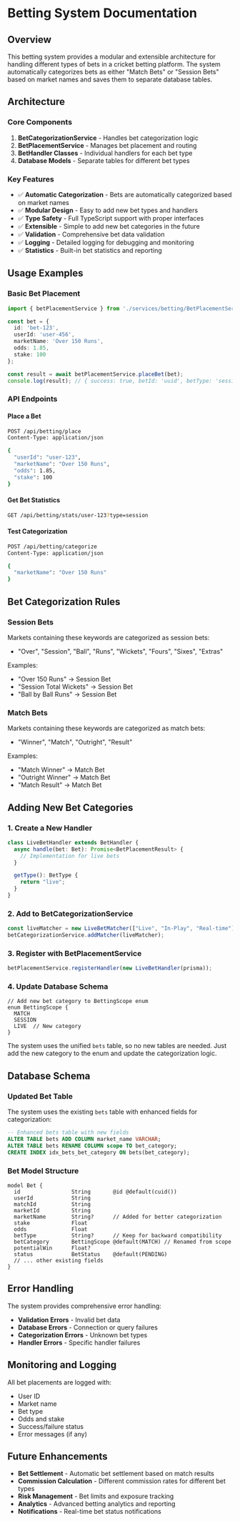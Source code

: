 # Betting System Documentation

## Overview

This betting system provides a modular and extensible architecture for handling different types of bets in a cricket betting platform. The system automatically categorizes bets as either "Match Bets" or "Session Bets" based on market names and saves them to separate database tables.

## Architecture

### Core Components

1. **BetCategorizationService** - Handles bet categorization logic
2. **BetPlacementService** - Manages bet placement and routing
3. **BetHandler Classes** - Individual handlers for each bet type
4. **Database Models** - Separate tables for different bet types

### Key Features

- ✅ **Automatic Categorization** - Bets are automatically categorized based on market names
- ✅ **Modular Design** - Easy to add new bet types and handlers
- ✅ **Type Safety** - Full TypeScript support with proper interfaces
- ✅ **Extensible** - Simple to add new bet categories in the future
- ✅ **Validation** - Comprehensive bet data validation
- ✅ **Logging** - Detailed logging for debugging and monitoring
- ✅ **Statistics** - Built-in bet statistics and reporting

## Usage Examples

### Basic Bet Placement

```typescript
import { betPlacementService } from './services/betting/BetPlacementService';

const bet = {
  id: 'bet-123',
  userId: 'user-456',
  marketName: 'Over 150 Runs',
  odds: 1.85,
  stake: 100
};

const result = await betPlacementService.placeBet(bet);
console.log(result); // { success: true, betId: 'uuid', betType: 'session', message: '...' }
```

### API Endpoints

#### Place a Bet
```bash
POST /api/betting/place
Content-Type: application/json

{
  "userId": "user-123",
  "marketName": "Over 150 Runs",
  "odds": 1.85,
  "stake": 100
}
```

#### Get Bet Statistics
```bash
GET /api/betting/stats/user-123?type=session
```

#### Test Categorization
```bash
POST /api/betting/categorize
Content-Type: application/json

{
  "marketName": "Over 150 Runs"
}
```

## Bet Categorization Rules

### Session Bets
Markets containing these keywords are categorized as session bets:
- "Over", "Session", "Ball", "Runs", "Wickets", "Fours", "Sixes", "Extras"

Examples:
- "Over 150 Runs" → Session Bet
- "Session Total Wickets" → Session Bet
- "Ball by Ball Runs" → Session Bet

### Match Bets
Markets containing these keywords are categorized as match bets:
- "Winner", "Match", "Outright", "Result"

Examples:
- "Match Winner" → Match Bet
- "Outright Winner" → Match Bet
- "Match Result" → Match Bet

## Adding New Bet Categories

### 1. Create a New Handler

```typescript
class LiveBetHandler extends BetHandler {
  async handle(bet: Bet): Promise<BetPlacementResult> {
    // Implementation for live bets
  }

  getType(): BetType {
    return "live";
  }
}
```

### 2. Add to BetCategorizationService

```typescript
const liveMatcher = new LiveBetMatcher(["Live", "In-Play", "Real-time"]);
betCategorizationService.addMatcher(liveMatcher);
```

### 3. Register with BetPlacementService

```typescript
betPlacementService.registerHandler(new LiveBetHandler(prisma));
```

### 4. Update Database Schema

```prisma
// Add new bet category to BettingScope enum
enum BettingScope {
  MATCH
  SESSION
  LIVE  // New category
}
```

The system uses the unified `bets` table, so no new tables are needed. Just add the new category to the enum and update the categorization logic.

## Database Schema

### Updated Bet Table
The system uses the existing `bets` table with enhanced fields for categorization:

```sql
-- Enhanced bets table with new fields
ALTER TABLE bets ADD COLUMN market_name VARCHAR;
ALTER TABLE bets RENAME COLUMN scope TO bet_category;
CREATE INDEX idx_bets_bet_category ON bets(bet_category);
```

### Bet Model Structure
```prisma
model Bet {
  id                String       @id @default(cuid())
  userId            String
  matchId           String
  marketId          String
  marketName        String?      // Added for better categorization
  stake             Float
  odds              Float
  betType           String?      // Keep for backward compatibility
  betCategory       BettingScope @default(MATCH) // Renamed from scope
  potentialWin      Float?
  status            BetStatus    @default(PENDING)
  // ... other existing fields
}
```

## Error Handling

The system provides comprehensive error handling:

- **Validation Errors** - Invalid bet data
- **Database Errors** - Connection or query failures
- **Categorization Errors** - Unknown bet types
- **Handler Errors** - Specific handler failures

## Monitoring and Logging

All bet placements are logged with:
- User ID
- Market name
- Bet type
- Odds and stake
- Success/failure status
- Error messages (if any)

## Future Enhancements

- **Bet Settlement** - Automatic bet settlement based on match results
- **Commission Calculation** - Different commission rates for different bet types
- **Risk Management** - Bet limits and exposure tracking
- **Analytics** - Advanced betting analytics and reporting
- **Notifications** - Real-time bet status notifications
